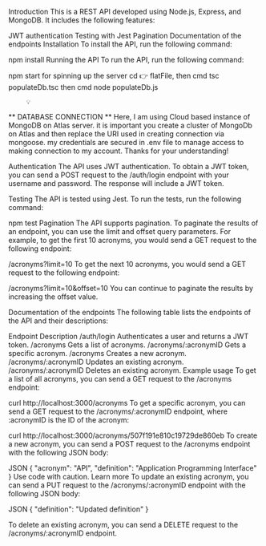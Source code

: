 Introduction
This is a REST API developed using Node.js, Express, and MongoDB. It includes the following features:

JWT authentication
Testing with Jest
Pagination
Documentation of the endpoints
Installation
To install the API, run the following command:

npm install
Running the API
To run the API, run the following command:

npm start for spinning up the server
cd 👉 flatFile, then cmd tsc populateDb.tsc then cmd node populateDb.js

         💡
** DATABASE CONNECTION **
Here, I am using Cloud based instance of MongoDB on Atlas server. it is important you create a cluster of MongoDb on Atlas and then replace the URI used in creating connection via mongoose. my credentials are secured in .env file to manage access to making connection to my account. Thanks for your understanding!

Authentication
The API uses JWT authentication. To obtain a JWT token, you can send a POST request to the /auth/login endpoint with your username and password. The response will include a JWT token.

Testing
The API is tested using Jest. To run the tests, run the following command:

npm test
Pagination
The API supports pagination. To paginate the results of an endpoint, you can use the limit and offset query parameters. For example, to get the first 10 acronyms, you would send a GET request to the following endpoint:

/acronyms?limit=10
To get the next 10 acronyms, you would send a GET request to the following endpoint:

/acronyms?limit=10&offset=10
You can continue to paginate the results by increasing the offset value.

Documentation of the endpoints
The following table lists the endpoints of the API and their descriptions:

Endpoint	Description
/auth/login	Authenticates a user and returns a JWT token.
/acronyms	Gets a list of acronyms.
/acronyms/:acronymID	Gets a specific acronym.
/acronyms	Creates a new acronym.
/acronyms/:acronymID	Updates an existing acronym.
/acronyms/:acronymID	Deletes an existing acronym.
Example usage
To get a list of all acronyms, you can send a GET request to the /acronyms endpoint:

curl http://localhost:3000/acronyms
To get a specific acronym, you can send a GET request to the /acronyms/:acronymID endpoint, where :acronymID is the ID of the acronym:

curl http://localhost:3000/acronyms/507f191e810c19729de860eb
To create a new acronym, you can send a POST request to the /acronyms endpoint with the following JSON body:

JSON
{
  "acronym": "API",
  "definition": "Application Programming Interface"
}
Use code with caution. Learn more
To update an existing acronym, you can send a PUT request to the /acronyms/:acronymID endpoint with the following JSON body:

JSON
{
  "definition": "Updated definition"
}

To delete an existing acronym, you can send a DELETE request to the /acronyms/:acronymID endpoint.

